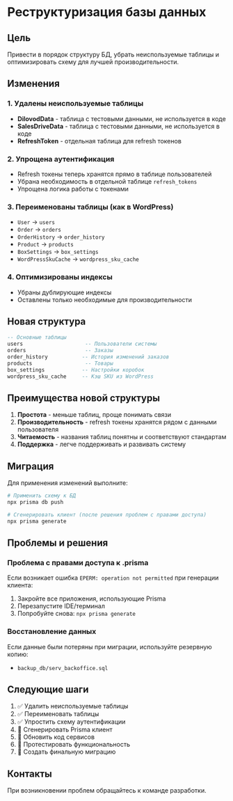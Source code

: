# Реструктуризация базы данных

## Цель
Привести в порядок структуру БД, убрать неиспользуемые таблицы и оптимизировать схему для лучшей производительности.

## Изменения

### 1. Удалены неиспользуемые таблицы
- **DilovodData** - таблица с тестовыми данными, не используется в коде
- **SalesDriveData** - таблица с тестовыми данными, не используется в коде
- **RefreshToken** - отдельная таблица для refresh токенов

### 2. Упрощена аутентификация
- Refresh токены теперь хранятся прямо в таблице пользователей
- Убрана необходимость в отдельной таблице `refresh_tokens`
- Упрощена логика работы с токенами

### 3. Переименованы таблицы (как в WordPress)
- `User` → `users`
- `Order` → `orders`
- `OrderHistory` → `order_history`
- `Product` → `products`
- `BoxSettings` → `box_settings`
- `WordPressSkuCache` → `wordpress_sku_cache`

### 4. Оптимизированы индексы
- Убраны дублирующие индексы
- Оставлены только необходимые для производительности

## Новая структура

```sql
-- Основные таблицы
users                    -- Пользователи системы
orders                   -- Заказы
order_history           -- История изменений заказов
products                 -- Товары
box_settings            -- Настройки коробок
wordpress_sku_cache     -- Кэш SKU из WordPress
```

## Преимущества новой структуры

1. **Простота** - меньше таблиц, проще понимать связи
2. **Производительность** - refresh токены хранятся рядом с данными пользователя
3. **Читаемость** - названия таблиц понятны и соответствуют стандартам
4. **Поддержка** - легче поддерживать и развивать систему

## Миграция

Для применения изменений выполните:

```bash
# Применить схему к БД
npx prisma db push

# Сгенерировать клиент (после решения проблем с правами доступа)
npx prisma generate
```

## Проблемы и решения

### Проблема с правами доступа к .prisma
Если возникает ошибка `EPERM: operation not permitted` при генерации клиента:

1. Закройте все приложения, использующие Prisma
2. Перезапустите IDE/терминал
3. Попробуйте снова: `npx prisma generate`

### Восстановление данных
Если данные были потеряны при миграции, используйте резервную копию:
- `backup_db/serv_backoffice.sql`

## Следующие шаги

1. ✅ Удалить неиспользуемые таблицы
2. ✅ Переименовать таблицы
3. ✅ Упростить схему аутентификации
4. 🔄 Сгенерировать Prisma клиент
5. 🔄 Обновить код сервисов
6. 🔄 Протестировать функциональность
7. 🔄 Создать финальную миграцию

## Контакты
При возникновении проблем обращайтесь к команде разработки.
